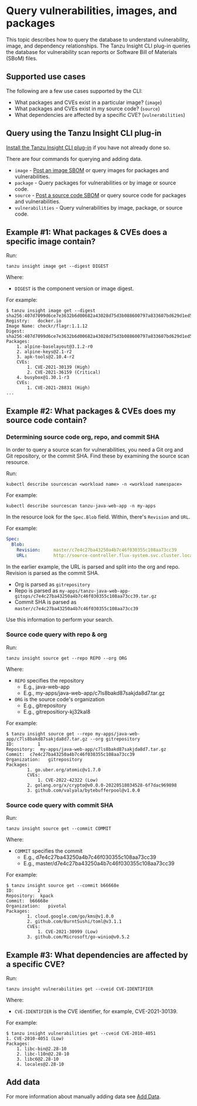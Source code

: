 # Query vulnerabilities, images, and packages

This topic describes how to query the database to understand vulnerability, image, and dependency relationships. The Tanzu Insight CLI plug-in queries the database for vulnerability scan reports or Software Bill of Materials (SBoM) files.

## <a id='sup-usecase'></a>Supported use cases

The following are a few use cases supported by the CLI:

-  What packages and CVEs exist in a particular image? (`image`)
-  What packages and CVEs exist in my source code? (`source`)
-  What dependencies are affected by a specific CVE? (`vulnerabilities`)

## <a id='query-insight'></a> Query using the Tanzu Insight CLI plug-in

[Install the Tanzu Insight CLI plug-in](cli-installation.md) if you have not already done so.

There are four commands for querying and adding data.

- `image` - [Post an image SBOM](add-data.md) or query images for packages and vulnerabilities.
- `package` - Query packages for vulnerabilities or by image or source code.
- `source` - [Post a source code SBOM](add-data.md) or query source code for packages and vulnerabilities.
- `vulnerabilities` - Query vulnerabilities by image, package, or source code.

<!--Use `tanzu insight -h` or for more information see [Tanzu Insight Details](cli-docs/insight.md).-->

## <a id='example1'></a>Example #1: What packages & CVEs does a specific image contain?

Run:

```console
tanzu insight image get --digest DIGEST
```

Where:

- `DIGEST` is the component version or image digest.

For example:

```console
$ tanzu insight image get --digest sha256:407d7099d6ce7e3632b6d00682a43028d75d3b088600797a833607bd629d1ed5
Registry:	docker.io
Image Name:	checkr/flagr:1.1.12
Digest:    	sha256:407d7099d6ce7e3632b6d00682a43028d75d3b088600797a833607bd629d1ed5
Packages:
	1. alpine-baselayout@3.1.2-r0
	2. alpine-keys@2.1-r2
	3. apk-tools@2.10.4-r2
	CVEs:
		1. CVE-2021-30139 (High)
		2. CVE-2021-36159 (Critical)
	4. busybox@1.30.1-r3
	CVEs:
		1. CVE-2021-28831 (High)
...
```

## <a id='example2'></a>Example #2: What packages & CVEs does my source code contain?

### Determining source code org, repo, and commit SHA

In order to query a source scan for vulnerabilities, you need a Git org and Git repository, or the commit SHA.  Find these by examining the source scan resource.

Run:

```console
kubectl describe sourcescan <workload name> -n <workload namespace>
```

For example:

```console
kubectl describe sourcescan tanzu-java-web-app -n my-apps
```

In the resource look for the `Spec.Blob` field. Within, there's `Revision` and `URL`.

For example:

```yaml
Spec:
  Blob:
    Revision:     master/c7e4c27ba43250a4b7c46f030355c108aa73cc39
    URL:          http://source-controller.flux-system.svc.cluster.local./gitrepository/my-apps/tanzu-java-web-app-gitops/c7e4c27ba43250a4b7c46f030355c108aa73cc39.tar.gz
```

In the earlier example, the URL is parsed and split into the org and repo. Revision is parsed as the commit SHA.

* Org is parsed as `gitrepository`
* Repo is parsed as `my-apps/tanzu-java-web-app-gitops/c7e4c27ba43250a4b7c46f030355c108aa73cc39.tar.gz`
* Commit SHA is parsed as `master/c7e4c27ba43250a4b7c46f030355c108aa73cc39`

Use this information to perform your search.

### Source code query with repo & org

Run:

```console
tanzu insight source get --repo REPO --org ORG
```

Where:

- `REPO` specifies the repository
	- E.g., java-web-app
	- E.g., my-apps/java-web-app/c7ls8bakd87sakjda8d7.tar.gz
- `ORG` is the source code's organization
	- E.g., gitrepository
	- E.g., gitrepositiory-kj32kal8

For example:

```console
$ tanzu insight source get --repo my-apps/java-web-app/c7ls8bakd87sakjda8d7.tar.gz --org gitrepository
ID:       	1
Repository:  my-apps/java-web-app/c7ls8bakd87sakjda8d7.tar.gz
Commit:  c7e4c27ba43250a4b7c46f030355c108aa73cc39
Organization:	gitrepository
Packages:
		1. go.uber.org/atomic@v1.7.0
		CVEs:
			1. CVE-2022-42322 (Low)
		2. golang.org/x/crypto@v0.0.0-20220518034528-6f7dac969898
		3. github.com/valyala/bytebufferpool@v1.0.0
```

### Source code query with commit SHA

Run:

```console
tanzu insight source get --commit COMMIT
```

Where:

- `COMMIT` specifies the commit
	- E.g., d7e4c27ba43250a4b7c46f030355c108aa73cc39
	- E.g., master/d7e4c27ba43250a4b7c46f030355c108aa73cc39

For example:

```console
$ tanzu insight source get --commit b66668e
ID:       	2
Repository:  kpack
Commit:  b66668e
Organization:	pivotal
Packages:
		1. cloud.google.com/go/kms@v1.0.0
		2. github.com/BurntSushi/toml@v3.1.1
		CVEs:
			1. CVE-2021-30999 (Low)
		3. github.com/Microsoft/go-winio@v0.5.2
```


## <a id='example3'></a>Example #3: What dependencies are affected by a specific CVE?

Run:

```console
tanzu insight vulnerabilities get --cveid CVE-IDENTIFIER
```

Where:

- `CVE-IDENTIFIER` is the CVE identifier, for example, CVE-2021-30139.

For example:

```console
$ tanzu insight vulnerabilities get --cveid CVE-2010-4051
1. CVE-2010-4051 (Low)
Packages:
	1. libc-bin@2.28-10
	2. libc-l10n@2.28-10
	3. libc6@2.28-10
	4. locales@2.28-10
```

## <a id='add-data'></a>Add data

For more information about manually adding data see [Add Data](add-data.md).
